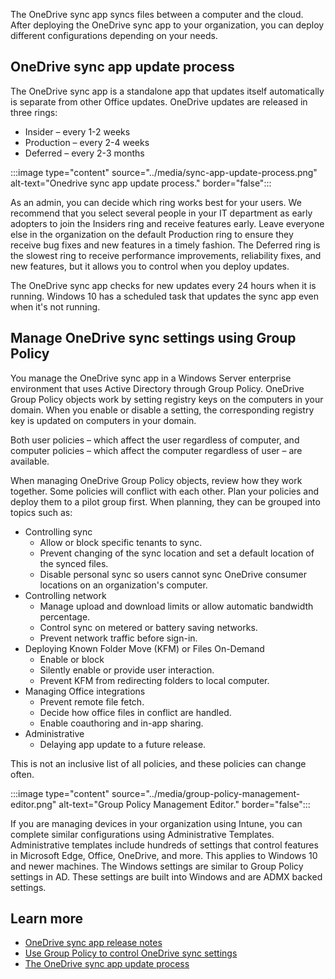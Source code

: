 The OneDrive sync app syncs files between a computer and the cloud. After deploying the OneDrive sync app to your organization, you can deploy different configurations depending on your needs.

## OneDrive sync app update process

The OneDrive sync app is a standalone app that updates itself automatically is separate from other Office updates. OneDrive updates are released in three rings:

- Insider – every 1-2 weeks
- Production – every 2-4 weeks
- Deferred – every 2-3 months

:::image type="content" source="../media/sync-app-update-process.png" alt-text="Onedrive sync app update process." border="false":::

As an admin, you can decide which ring works best for your users. We recommend that you select several people in your IT department as early adopters to join the Insiders ring and receive features early. Leave everyone else in the organization on the default Production ring to ensure they receive bug fixes and new features in a timely fashion. The Deferred ring is the slowest ring to receive performance improvements, reliability fixes, and new features, but it allows you to control when you deploy updates.

The OneDrive sync app checks for new updates every 24 hours when it is running.  Windows 10 has a scheduled task that updates the sync app even when it's not running.

## Manage OneDrive sync settings using Group Policy

You manage the OneDrive sync app in a Windows Server enterprise environment that uses Active Directory through Group Policy. OneDrive Group Policy objects work by setting registry keys on the computers in your domain. When you enable or disable a setting, the corresponding registry key is updated on computers in your domain.

Both user policies – which affect the user regardless of computer, and computer policies – which affect the computer regardless of user – are available.

When managing OneDrive Group Policy objects, review how they work together. Some policies will conflict with each other. Plan your policies and deploy them to a pilot group first. When planning, they can be grouped into topics such as:

- Controlling sync
  - Allow or block specific tenants to sync.
  - Prevent changing of the sync location and set a default location of the synced files.
  - Disable personal sync so users cannot sync OneDrive consumer locations on an organization's computer.
- Controlling network
  - Manage upload and download limits or allow automatic bandwidth percentage.
  - Control sync on metered or battery saving networks.
  - Prevent network traffic before sign-in.
- Deploying Known Folder Move (KFM) or Files On-Demand
  - Enable or block
  - Silently enable or provide user interaction.
  - Prevent KFM from redirecting folders to local computer.
- Managing Office integrations
  - Prevent remote file fetch.
  - Decide how office files in conflict are handled.
  - Enable coauthoring and in-app sharing.
- Administrative
  - Delaying app update to a future release.

This is not an inclusive list of all policies, and these policies can change often.

:::image type="content" source="../media/group-policy-management-editor.png" alt-text="Group Policy Management Editor." border="false":::

If you are managing devices in your organization using Intune, you can complete similar configurations using Administrative Templates. Administrative templates include hundreds of settings that control features in Microsoft Edge, Office, OneDrive, and more. This applies to Windows 10 and newer machines. The Windows settings are similar to Group Policy settings in AD. These settings are built into Windows and are ADMX backed settings.

## Learn more

- [OneDrive sync app release notes](https://support.office.com/article/845dcf18-f921-435e-bf28-4e24b95e5fc0?azure-portal=true)
- [Use Group Policy to control OneDrive sync settings](/onedrive/use-group-policy?azure-portal=true)
- [The OneDrive sync app update process](/onedrive/sync-client-update-process?azure-portal=true)
